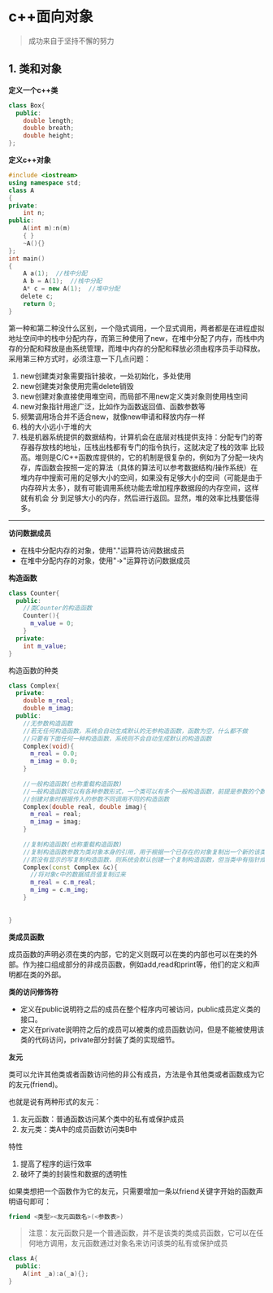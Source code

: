 # c++面向对象

> 成功来自于坚持不懈的努力

## 1. 类和对象

**定义一个c++类**

```c++
class Box{
  public:
  	double length;
  	double breath;
  	double height;
};
```

**定义c++对象**

```c++
#include <iostream>  
using namespace std;  
class A  
{  
private:  
    int n;  
public:  
    A(int m):n(m)  
    { }  
    ~A(){}  
};  
int main()  
{  
    A a(1);  //栈中分配  
    A b = A(1);  //栈中分配  
    A* c = new A(1);  //堆中分配  
　　delete c;  
    return 0;  
}  
```

第一种和第二种没什么区别，一个隐式调用，一个显式调用，两者都是在进程虚拟地址空间中的栈中分配内存，而第三种使用了new，在堆中分配了内存，而栈中内存的分配和释放是由系统管理，而堆中内存的分配和释放必须由程序员手动释放。采用第三种方式时，必须注意一下几点问题：

1. new创建类对象需要指针接收，一处初始化，多处使用
2. new创建类对象使用完需delete销毁
3. new创建对象直接使用堆空间，而局部不用new定义类对象则使用栈空间
4. new对象指针用途广泛，比如作为函数返回值、函数参数等
5. 频繁调用场合并不适合new，就像new申请和释放内存一样
6. 栈的大小远小于堆的大
7. 栈是机器系统提供的数据结构，计算机会在底层对栈提供支持：分配专门的寄存器存放栈的地址，压栈出栈都有专门的指令执行，这就决定了栈的效率 比较高。堆则是C/C++函数库提供的，它的机制是很复杂的，例如为了分配一块内存，库函数会按照一定的算法（具体的算法可以参考数据结构/操作系统）在 堆内存中搜索可用的足够大小的空间，如果没有足够大小的空间（可能是由于内存碎片太多），就有可能调用系统功能去增加程序数据段的内存空间，这样就有机会 分 到足够大小的内存，然后进行返回。显然，堆的效率比栈要低得多。

---

**访问数据成员**

+ 在栈中分配内存的对象，使用"."运算符访问数据成员
+ 在堆中分配内存的对象，使用"->"运算符访问数据成员

**构造函数**

```c++
class Counter{
  public:
  	//类Counter的构造函数
  	Counter(){
      m_value = 0;
  	}
  private:
  	int m_value;
}
```

构造函数的种类

```c++
class Complex{
  private:
  	double m_real;
  	double m_imag;
  public:
  	//无参数构造函数
  	//若无任何构造函数，系统会自动生成默认的无参构造函数，函数为空，什么都不做
  	//只要有下面任何一种构造函数，系统则不会自动生成默认的构造函数
  	Complex(void){
      m_real = 0.0;
      m_imag = 0.0;
  	}
  	
  	//一般构造函数(也称重载构造函数)
  	//一般构造函数可以有各种参数形式，一个类可以有多个一般构造函数，前提是参数的个数或者类型不同
  	//创建对象时根据传入的参数不同调用不同的构造函数
  	Complex(double real, double imag){
      m_real = real;
      m_imag = imag;
  	}
  
  	//复制构造函数(也称重载构造函数)
  	//复制构造函数参数为类对象本身的引用，用于根据一个已存在的对象复制出一个新的该类的对象，一般在函数中		 会将已存在对象的数据成员的值复制一份到新创建的对象中
  	//若没有显示的写复制构造函数，则系统会默认创建一个复制构造函数，但当类中有指针成员时，由系统默认创建		 该复制构造函数会存在风险
  	Complex(const Complex &c){
      //将对象c中的数据成员值复制过来
      m_real = c.m_real;
      m_img = c.m_img;
  	}
  
  
}
```





**类成员函数**

成员函数的声明必须在类的内部，它的定义则既可以在类的内部也可以在类的外部。作为接口组成部分的非成员函数，例如add,read和print等，他们的定义和声明都在类的外部。



**类的访问修饰符**

+ 定义在public说明符之后的成员在整个程序内可被访问，public成员定义类的接口。
+ 定义在private说明符之后的成员可以被类的成员函数访问，但是不能被使用该类的代码访问，private部分封装了类的实现细节。



**友元**

类可以允许其他类或者函数访问他的非公有成员，方法是令其他类或者函数成为它的友元(friend)。

也就是说有两种形式的友元：

1. 友元函数：普通函数访问某个类中的私有或保护成员
2. 友元类：类A中的成员函数访问类B中

特性

1. 提高了程序的运行效率
2. 破坏了类的封装性和数据的透明性

如果类想把一个函数作为它的友元，只需要增加一条以friend关键字开始的函数声明语句即可：

```c++
friend <类型><友元函数名>(<参数表>)
```

> 注意：友元函数只是一个普通函数，并不是该类的类成员函数，它可以在任何地方调用，友元函数通过对象名来访问该类的私有或保护成员

```c++
class A{
  public:
  	A(int _a):a(_a){};
}
```


